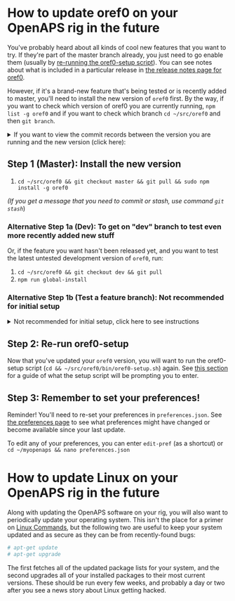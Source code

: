 # How to update oref0 on your OpenAPS rig in the future

You've probably heard about all kinds of cool new features that you want to try. If they're part of the master branch already, you just need to go enable them (usually by [re-running the oref0-setup script](http://openaps.readthedocs.io/en/latest/docs/Customize-Iterate/oref0-runagain.html)). You can see notes about what is included in a particular release in [the release notes page for oref0](https://github.com/openaps/oref0/releases).

However, if it's a brand-new feature that's being tested or is recently added to master, you'll need to install the new version of `oref0` first.  By the way, if you want to check which version of oref0 you are currently running, `npm list -g oref0` and if you want to check which branch `cd ~/src/oref0` and then `git branch`. 

<details>
<summary> If you want to view the commit records between the version you are running and the new version (click here):</summary>
<br>
 
1. `cd ~/src/oref0`
2. `git fetch` will update the local git repository. This does not change anything in your working directory
3. `git status` will tell you which branch your working directory is on and how many commits your working directory is behind
4. `git log origin/master` (replace `master` with the branch you are on) will print the commit descriptions. You only need to review the number of log messages corresponding to the number of commites your working directory is behind.
5. `git diff origin/master..` (replace `master` with the branch you are on) will print the individual file differences between your working copy and the new version.

</details>

## Step 1 (Master): Install the new version

1. `cd ~/src/oref0 && git checkout master && git pull && sudo npm install -g oref0`

*(If you get a message that you need to commit or stash, use command `git stash`*)

### Alternative Step 1a (Dev): To get on "dev" branch to test even more recently added new stuff

Or, if the feature you want hasn't been released yet, and you want to test the latest untested development version of `oref0`, run:

1. `cd ~/src/oref0 && git checkout dev && git pull`
2. `npm run global-install`

### Alternative Step 1b (Test a feature branch): Not recommended for initial setup

<details>
<summary>Not recommended for initial setup, click here to see instructions</summary>
<br>

In case you want to test even more advanced stuff you've read about on gitter channels ([intend-to-bolus](https://gitter.im/nightscout/intend-to-bolus) / [openaps/oref0](https://gitter.im/openaps/oref0) / [openaps/autotune](https://gitter.im/openaps/autotune)) or on [official pull request list](https://github.com/openaps/oref0/pulls) you should follow the link, read description and in case you've decided to try it out, do:

1. Checkout the header of pull request. It will contain author name, the branch to be merged to (dev or master) and the feature branch name that you want to test.
2. run `cd ~/src/oref0 && git fetch && git checkout <feature-branch-name> && git pull && npm run global-install`
  * don't forget to replace `<feature-branch-name>` with the actual name of the feature branch you want to test
 
 
</details> 

## Step 2: Re-run oref0-setup

Now that you've updated your `oref0` version, you will want to run the oref0-setup script (`cd && ~/src/oref0/bin/oref0-setup.sh`) again. See [this section](http://openaps.readthedocs.io/en/latest/docs/Build%20Your%20Rig/OpenAPS-install.html#be-prepared-to-enter-the-following-information-into-oref0-setup) for a guide of what the setup script will be prompting you to enter.

## Step 3: Remember to set your preferences!

Reminder! You'll need to re-set your preferences in `preferences.json`. See [the preferences page](http://openaps.readthedocs.io/en/latest/docs/While%20You%20Wait%20For%20Gear/preferences-and-safety-settings.html) to see what preferences might have changed or become available since your last update. 

 To edit any of your preferences, you can enter `edit-pref` (as a shortcut) or `cd ~/myopenaps && nano preferences.json`

# How to update Linux on your OpenAPS rig in the future

Along with updating the OpenAPS software on your rig, you will also want to periodically update your operating system. This isn't the place for a primer on [Linux Commands](http://www.circuitbasics.com/useful-raspberry-pi-commands/), but the following two are useful to keep your system updated and as secure as they can be from recently-found bugs:

```bash
# apt-get update
# apt-get upgrade
```

The first fetches all of the updated package lists for your system, and the second upgrades all of your installed packages to their most current versions. These should be run every few weeks, and probably a day or two after you see a news story about Linux getting hacked.
